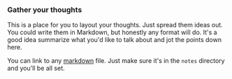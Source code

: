 ### Gather your thoughts

This is a place for you to layout your thoughts. Just spread them ideas out. You
could write them in Markdown, but honestly any format will do. It's a good idea
summarize what you'd like to talk about and jot the points down here.

You can link to any [markdown][example] file. Just make sure it's in the `notes`
directory and you'll be all set.

[example]: example.markdown
